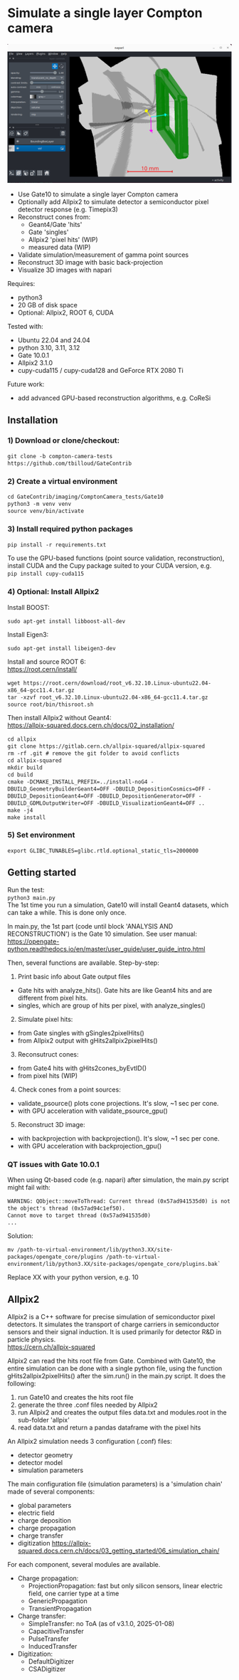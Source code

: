 # Simulate a single layer Compton camera

![Screenshot of a reconstruction](doc/img.png)

- Use Gate10 to simulate a single layer Compton camera
- Optionally add Allpix2 to simulate detector a semiconductor pixel detector response (e.g. Timepix3)
- Reconstruct cones from:
  - Geant4/Gate 'hits'
  - Gate 'singles'
  - Allpix2 'pixel hits' (WIP)
  - measured data (WIP)
- Validate simulation/measurement of gamma point sources
- Reconstruct 3D image with basic back-projection
- Visualize 3D images with napari

Requires:
- python3
- 20 GB of disk space
- Optional: Allpix2, ROOT 6, CUDA

Tested with:
- Ubuntu 22.04 and 24.04
- python 3.10, 3.11, 3.12
- Gate 10.0.1  
- Allpix2 3.1.0
- cupy-cuda115 / cupy-cuda128 and GeForce RTX 2080 Ti

Future work:
- add advanced GPU-based reconstruction algorithms, e.g. CoReSi

## Installation

### 1) Download or clone/checkout: 
```
git clone -b compton-camera-tests https://github.com/tbilloud/GateContrib
```

### 2) Create a virtual environment
```
cd GateContrib/imaging/ComptonCamera_tests/Gate10
python3 -m venv venv
source venv/bin/activate
```

### 3) Install required python packages
`pip install -r requirements.txt`  

To use the GPU-based functions (point source validation, reconstruction), install CUDA and the Cupy package suited to your CUDA version, e.g.  
`pip install cupy-cuda115`

### 4) Optional: Install Allpix2

Install BOOST:
```
sudo apt-get install libboost-all-dev
```

Install Eigen3:
```
sudo apt-get install libeigen3-dev
```

Install and source ROOT 6:  
https://root.cern/install/  
```
wget https://root.cern/download/root_v6.32.10.Linux-ubuntu22.04-x86_64-gcc11.4.tar.gz
tar -xzvf root_v6.32.10.Linux-ubuntu22.04-x86_64-gcc11.4.tar.gz
source root/bin/thisroot.sh
```

Then install Allpix2 without Geant4:  
https://allpix-squared.docs.cern.ch/docs/02_installation/  
```
cd allpix
git clone https://gitlab.cern.ch/allpix-squared/allpix-squared
rm -rf .git # remove the git folder to avoid conflicts
cd allpix-squared
mkdir build
cd build
cmake -DCMAKE_INSTALL_PREFIX=../install-noG4 -DBUILD_GeometryBuilderGeant4=OFF -DBUILD_DepositionCosmics=OFF -DBUILD_DepositionGeant4=OFF -DBUILD_DepositionGenerator=OFF -DBUILD_GDMLOutputWriter=OFF -DBUILD_VisualizationGeant4=OFF ..
make -j4
make install
```


### 5) Set environment
```
export GLIBC_TUNABLES=glibc.rtld.optional_static_tls=2000000
```

## Getting started
Run the test:  
`python3 main.py`  
The 1st time you run a simulation, Gate10 will install Geant4 datasets, which can take a while. This is done only once.

In main.py, the 1st part (code until block 'ANALYSIS AND RECONSTRUCTION') is the Gate 10 simulation. See user manual:  
https://opengate-python.readthedocs.io/en/master/user_guide/user_guide_intro.html

Then, several functions are available. Step-by-step:
1) Print basic info about Gate output files 
- Gate hits with analyze_hits(). Gate hits are like Geant4 hits and are different from pixel hits.
- singles, which are group of hits per pixel, with analyze_singles()
2) Simulate pixel hits:
- from Gate singles with gSingles2pixelHits()
- from Allpix2 output with gHits2allpix2pixelHits()
3) Reconsutruct cones:
- from Gate4 hits with gHits2cones_byEvtID()
- from pixel hits (WIP)
4) Check cones from a point sources:
- validate_psource() plots cone projections. It's slow, ~1 sec per cone.
- with GPU acceleration with validate_psource_gpu()
5) Reconstruct 3D image:
- with backprojection with backprojection(). It's slow, ~1 sec per cone.
- with GPU acceleration with backprojection_gpu()

### QT issues with Gate 10.0.1
When using Qt-based code (e.g. napari) after simulation, the main.py script might fail with:
```
WARNING: QObject::moveToThread: Current thread (0x57ad941535d0) is not the object's thread (0x57ad94c1ef50).
Cannot move to target thread (0x57ad941535d0)
...
```

Solution:
```
mv /path-to-virtual-environment/lib/python3.XX/site-packages/opengate_core/plugins /path-to-virtual-environment/lib/python3.XX/site-packages/opengate_core/plugins.bak`
```
Replace XX with your python version, e.g. 10

## Allpix2

Allpix2 is a C++ software for precise simulation of semiconductor pixel detectors.
It simulates the transport of charge carriers in semiconductor sensors and their signal induction.
It is used primarily for detector R&D in particle physics.  
https://cern.ch/allpix-squared


Allpix2 can read the hits root file from Gate.
Combined with Gate10, the entire simulation can be done with a single python file, using the function
gHits2allpix2pixelHits() after the sim.run() in the main.py script. It does the following:
1) run Gate10 and creates the hits root file
2) generate the three .conf files needed by Allpix2
3) run Allpix2 and creates the output files data.txt and modules.root in the sub-folder 'allpix'
4) read data.txt and return a pandas dataframe with the pixel hits

An Allpix2 simulation needs 3 configuration (.conf) files:
- detector geometry
- detector model
- simulation parameters

The main configuration file (simulation parameters) is a 'simulation chain' made of several components:
- global parameters
- electric field
- charge deposition
- charge propagation
- charge transfer
- digitization
https://allpix-squared.docs.cern.ch/docs/03_getting_started/06_simulation_chain/

For each component, several modules are available.
- Charge propagation:
  - ProjectionPropagation: fast but only silicon sensors, linear electric field, one carrier type at a time
  - GenericPropagation
  - TransientPropagation
- Charge transfer:
  - SimpleTransfer: no ToA (as of v3.1.0, 2025-01-08)
  - CapacitiveTransfer
  - PulseTransfer
  - InducedTransfer
- Digitization:
  - DefaultDigitizer
  - CSADigitizer


